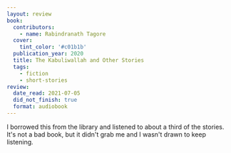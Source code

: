 ```yaml
---
layout: review
book:
  contributors:
    - name: Rabindranath Tagore
  cover:
    tint_color: '#c01b1b'
  publication_year: 2020
  title: The Kabuliwallah and Other Stories
  tags:
    - fiction
    - short-stories
review:
  date_read: 2021-07-05
  did_not_finish: true
  format: audiobook
---
```


I borrowed this from the library and listened to about a third of the stories.
It's not a bad book, but it didn't grab me and I wasn't drawn to keep listening.
